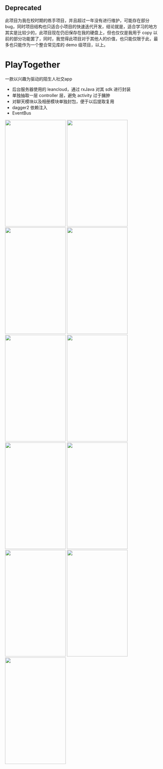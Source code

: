 Deprecated
----------
此项目为我在校时期的练手项目，并且超过一年没有进行维护，可能存在部分 bug，同时项目结构也只适合小项目的快速迭代开发，结论就是，适合学习的地方其实是比较少的，此项目现在仍旧保存在我的硬盘上，但也仅仅是我用于 copy 以前的部分功能罢了，同时，我觉得此项目对于其他人的价值，也只能仅限于此，最多也只能作为一个整合常见库的 demo 级项目，以上。<br>
# PlayTogether
一款以兴趣为驱动的陌生人社交app

* 后台服务器使用的 leancloud，通过 rxJava 对其 sdk 进行封装 
* 单独抽取一层 controller 层，避免 activity 过于臃肿
* 对聊天模块以及相册模块单独封包，便于以后提取复用
* dagger2 依赖注入
* EventBus


<img src="https://github.com/Chenantao/PlayTogether/blob/master/screenshot/1.png" width="200" height="350">
<img src="https://github.com/Chenantao/PlayTogether/blob/master/screenshot/3.png" width="200" height="350">
 <img src="https://github.com/Chenantao/PlayTogether/blob/master/screenshot/4.png" width="200" height="350">
 <img src="https://github.com/Chenantao/PlayTogether/blob/master/screenshot/5.png" width="200" height="350">
 <img src="https://github.com/Chenantao/PlayTogether/blob/master/screenshot/6.png" width="200" height="350">
 <img src="https://github.com/Chenantao/PlayTogether/blob/master/screenshot/7.png" width="200" height="350">
 <img src="https://github.com/Chenantao/PlayTogether/blob/master/screenshot/8.png" width="200" height="350">
 <img src="https://github.com/Chenantao/PlayTogether/blob/master/screenshot/9.png" width="200" height="350">
 <img src="https://github.com/Chenantao/PlayTogether/blob/master/screenshot/10.jpg" width="200" height="350">
 <img src="https://github.com/Chenantao/PlayTogether/blob/master/screenshot/1.gif" width="200" height="350">
 <img src="https://github.com/Chenantao/PlayTogether/blob/master/screenshot/2.gif" width="200" height="350">
 
